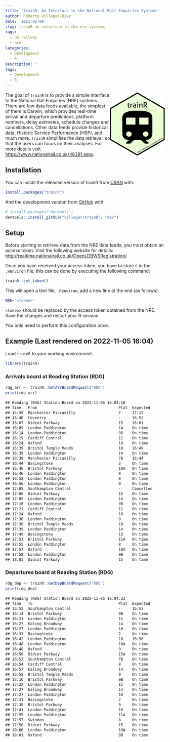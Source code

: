 ```yaml
---
title: 'trainR: An Interface to the National Rail Enquiries Systems'
author: Roberto Villegas-Diaz
date: '2021-02-08'
slug: trainR-an-interface-to-the-nre-systems
tags:
  - uk-railway
  - nre
Categories:
  - Development
  - R
Description: ''
Tags:
  - Development
  - R
---
```


<img src="https://raw.githubusercontent.com/villegar/trainR/main/inst/images/logo.png" alt="logo" align="right" height=200px/>

The goal of `trainR` is to provide a simple interface to the 
National Rail Enquiries (NRE) systems. There are few data feeds 
available, the simplest of them is Darwin, which provides real-time 
arrival and departure predictions, platform numbers, delay estimates, 
schedule changes and cancellations. Other data feeds provide historical 
data, Historic Service Performance (HSP), and much more. `trainR` 
simplifies the data retrieval, so that the users can focus on their 
analyses. For more details visit 
https://www.nationalrail.co.uk/46391.aspx.

## Installation

You can install the released version of trainR from [CRAN](https://CRAN.R-project.org) with:

``` r
install.packages("trainR")
```

And the development version from [GitHub](https://github.com/) with:

``` r
# install.packages("devtools")
devtools::install_github("villegar/trainR", "dev")
```

## Setup
Before starting to retrieve data from the NRE data feeds, you must obtain an access token. 
Visit the following website for details: http://realtime.nationalrail.co.uk/OpenLDBWSRegistration/

Once you have received your access token, you have to store it in the `.Renviron` file; this can be 
done by executing the following command:


```r
trainR::set_token()
```

This will open a text file, `.Renviron`, add a new line at the end (as follows):

```bash
NRE="<token>"
```

`<token>` should be replaced by the access token obtained from the NRE. Save the changes and restart 
your R session.

You only need to perform this configuration once.

## Example (Last rendered on 2022-11-05 16:04)

Load `trainR` to your working environment:

```r
library(trainR)
```

### Arrivals board at Reading Station (RDG)


```r
rdg_arr <- trainR::GetArrBoardRequest("RDG")
print(rdg_arr)
```

```
## Reading (RDG) Station Board on 2022-11-05 16:04:18
## Time   From                                    Plat  Expected
## 14:39  Manchester Piccadilly                   7     17:12
## 15:40  Coventry                                -     16:52
## 16:07  Didcot Parkway                          15    16:01
## 16:09  London Paddington                       14    On time
## 16:14  London Paddington                       9B    On time
## 16:19  Cardiff Central                         11    On time
## 16:24  Oxford                                  10    On time
## 16:39  Bristol Temple Meads                    10    16:49
## 16:39  London Paddington                       14    On time
## 16:39  Manchester Piccadilly                   7B    16:44
## 16:44  Basingstoke                             2     On time
## 16:46  Bristol Parkway                         10A   On time
## 16:46  London Paddington                       9     On time
## 16:52  London Paddington                       8     On time
## 16:56  London Paddington                       9     On time
## 17:05  Southampton Central                     -     Cancelled
## 17:06  Didcot Parkway                          15    On time
## 17:09  London Paddington                       14    On time
## 17:16  London Paddington                       9B    On time
## 17:21  Cardiff Central                         11    On time
## 17:24  Oxford                                  10    On time
## 17:36  London Paddington                       9     On time
## 17:38  Bristol Temple Meads                    10    On time
## 17:39  London Paddington                       14    On time
## 17:49  Basingstoke                             13    On time
## 17:53  Bristol Parkway                         11A   On time
## 17:55  London Paddington                       8     On time
## 17:57  Oxford                                  10A   On time
## 17:58  London Paddington                       9B    On time
## 18:03  Didcot Parkway                          15    On time
```

### Departures board at Reading Station (RDG)


```r
rdg_dep <- trainR::GetDepBoardRequest("RDG")
print(rdg_dep)
```

```
## Reading (RDG) Station Board on 2022-11-05 16:04:23
## Time   To                                      Plat  Expected
## 15:52  Southampton Central                     -     16:53
## 16:14  Bristol Parkway                         9B    On time
## 16:21  London Paddington                       11    On time
## 16:27  Ealing Broadway                         14    On time
## 16:27  London Paddington                       10    On time
## 16:33  Basingstoke                             2     On time
## 16:42  London Paddington                       10    16:50
## 16:48  London Paddington                       10A   On time
## 16:48  Oxford                                  9     On time
## 16:50  Didcot Parkway                          15A   On time
## 16:52  Southampton Central                     7B    On time
## 16:54  Cardiff Central                         8     On time
## 16:57  Ealing Broadway                         14    On time
## 16:58  Bristol Temple Meads                    9     On time
## 17:16  Bristol Parkway                         9B    On time
## 17:22  London Paddington                       11    On time
## 17:27  Ealing Broadway                         14    On time
## 17:27  London Paddington                       10    On time
## 17:31  Basingstoke                             2     On time
## 17:38  Bristol Parkway                         9     On time
## 17:41  London Paddington                       10    On time
## 17:55  London Paddington                       11A   On time
## 17:57  Swindon                                 8     On time
## 17:58  Didcot Parkway                          15    On time
## 18:00  London Paddington                       10A   On time
## 18:01  Oxford                                  9B    On time
```
